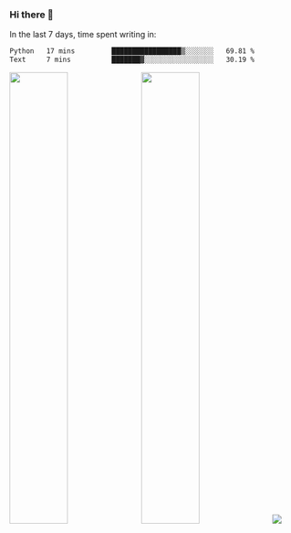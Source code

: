 ### Hi there 👋

In the last 7 days, time spent writing in:

<!--START_SECTION:waka-->

```txt
Python   17 mins         █████████████████▒░░░░░░░   69.81 %
Text     7 mins          ███████▓░░░░░░░░░░░░░░░░░   30.19 %
```

<!--END_SECTION:waka-->

<img src="https://wakatime.com/share/@jimtje/5d0c92de-08f8-4a72-8f2f-6a9693d1e318.svg" width=45% height=45%> <img src="https://wakatime.com/share/@jimtje/501498ae-bda5-4da7-a89d-b40bcdd5556d.svg" width=45% height=45%>
![](https://hit.yhype.me/github/profile?user_id=43537315)
